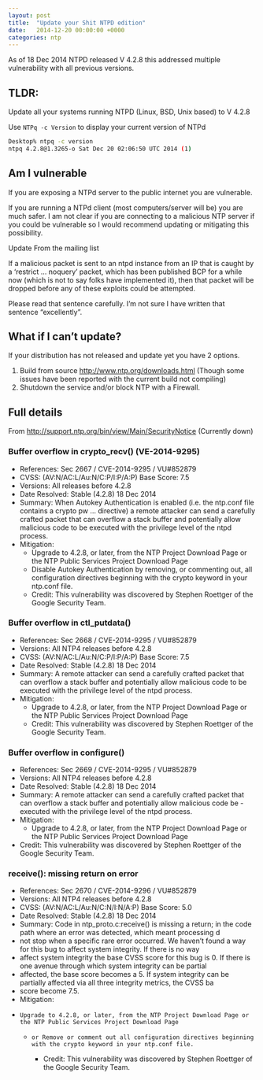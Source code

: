 ```yaml
---
layout: post
title:  "Update your Shit NTPD edition"
date:   2014-12-20 00:00:00 +0000
categories: ntp
---
```


As of 18 Dec 2014 NTPD released V 4.2.8 this addressed multiple vulnerability with all previous versions.
## TLDR:

Update all your systems running NTPD (Linux, BSD, Unix based) to V 4.2.8

Use `NTPq -c Version` to display your current version of NTPd

``` sh
Desktop% ntpq -c version
ntpq 4.2.8@1.3265-o Sat Dec 20 02:06:50 UTC 2014 (1)
```
## Am I vulnerable

If you are exposing a NTPd server to the public internet you are vulnerable.

If you are running a NTPd client (most computers/server will be) you are much safer. I am not clear if you are connecting to a malicious NTP server if you could be vulnerable so I would recommend updating or mitigating this possibility.

Update
From the mailing list

If a malicious packet is sent to an ntpd instance from an IP that is
caught by a ‘restrict … noquery’ packet, which has been published BCP
for a while now (which is not to say folks have implemented it), then
that packet will be dropped before any of these exploits could be
attempted.

Please read that sentence carefully.  I’m not sure I have written that
sentence “excellently”.

## What if I can’t update?

If your distribution has not released and update yet you have 2 options.
1. Build from source http://www.ntp.org/downloads.html (Though some issues have been reported with the current build not compiling)
2. Shutdown the service and/or block NTP with a Firewall.


## Full details

From http://support.ntp.org/bin/view/Main/SecurityNotice (Currently down)
### Buffer overflow in crypto_recv() (VE-2014-9295)

- References: Sec 2667 / CVE-2014-9295 / VU#852879
- CVSS: (AV:N/AC:L/Au:N/C:P/I:P/A:P) Base Score: 7.5
- Versions: All releases before 4.2.8
- Date Resolved: Stable (4.2.8) 18 Dec 2014
- Summary: When Autokey Authentication is enabled (i.e. the ntp.conf file contains a crypto pw ... directive) a remote attacker can send a carefully crafted packet that can overflow a stack buffer and potentially allow malicious code to be executed with the privilege level of the ntpd process.
- Mitigation:
  - Upgrade to 4.2.8, or later, from the NTP Project Download Page or the NTP Public Services Project Download Page
  - Disable Autokey Authentication by removing, or commenting out, all configuration directives beginning with the crypto keyword in your ntp.conf file.
  - Credit: This vulnerability was discovered by Stephen Roettger of the Google Security Team.

### Buffer overflow in ctl_putdata()

- References: Sec 2668 / CVE-2014-9295 / VU#852879
- Versions: All NTP4 releases before 4.2.8
- CVSS: (AV:N/AC:L/Au:N/C:P/I:P/A:P) Base Score: 7.5
- Date Resolved: Stable (4.2.8) 18 Dec 2014
- Summary: A remote attacker can send a carefully crafted packet that can overflow a stack buffer and potentially allow malicious code to be executed with the privilege level of the ntpd process.
- Mitigation:
  - Upgrade to 4.2.8, or later, from the NTP Project Download Page or the NTP Public Services Project Download Page
  - Credit: This vulnerability was discovered by Stephen Roettger of the Google Security Team.

### Buffer overflow in configure()

- References: Sec 2669 / CVE-2014-9295 / VU#852879
- Versions: All NTP4 releases before 4.2.8
- Date Resolved: Stable (4.2.8) 18 Dec 2014
- Summary: A remote attacker can send a carefully crafted packet that can overflow a stack buffer and potentially allow malicious code  be - executed with the privilege level of the ntpd process.
- Mitigation:
  - Upgrade to 4.2.8, or later, from the NTP Project Download Page or the NTP Public Services Project Download Page
- Credit: This vulnerability was discovered by Stephen Roettger of the Google Security Team.


### receive(): missing return on error

- References: Sec 2670 / CVE-2014-9296 / VU#852879
- Versions: All NTP4 releases before 4.2.8
- CVSS: (AV:N/AC:L/Au:N/C:N/I:N/A:P) Base Score: 5.0
- Date Resolved: Stable (4.2.8) 18 Dec 2014
- Summary: Code in ntp_proto.c:receive() is missing a return; in the code path where an error was detected, which meant processing d
- not stop when a specific rare error occurred. We haven’t found a way for this bug to affect system integrity. If there is no way
- affect system integrity the base CVSS score for this bug is 0. If there is one avenue through which system integrity can be partial
- affected, the base score becomes a 5. If system integrity can be partially affected via all three integrity metrics, the CVSS ba
- score become 7.5.
- Mitigation:
-     Upgrade to 4.2.8, or later, from the NTP Project Download Page or the NTP Public Services Project Download Page
    -     or Remove or comment out all configuration directives beginning with the crypto keyword in your ntp.conf file.
        - Credit: This vulnerability was discovered by Stephen Roettger of the Google Security Team.
